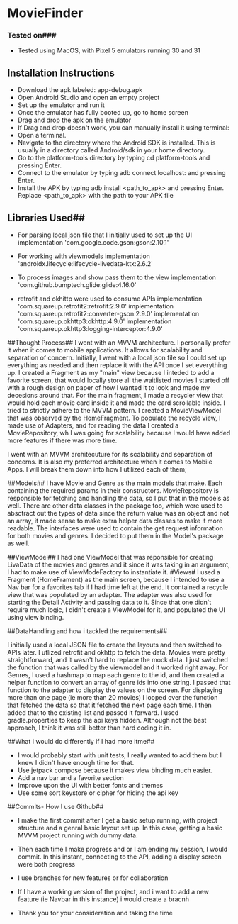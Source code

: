 # MovieFinder
### Tested on###
 - Tested using MacOS, with Pixel 5 emulators running 30 and 31
## Installation Instructions ##
- Download the apk labeled: app-debug.apk
- Open Android Studio and open an empty project
- Set up the emulator and run it
- Once the emulator has fully booted up, go to home screen
- Drag and drop the apk on the emulator
- If Drag and drop doesn't work, you can manually install it using terminal:
- Open a terminal.
- Navigate to the directory where the Android SDK is installed. This is usually in a directory called Android/sdk in your home directory.
- Go to the platform-tools directory by typing cd platform-tools and pressing Enter.
- Connect to the emulator by typing adb connect localhost:<PORTNUMBER> and pressing Enter. 
- Install the APK by typing adb install <path_to_apk> and pressing Enter. Replace <path_to_apk> with the path to your APK file
## Libraries Used##
- For parsing local json file that I initially used to set up the UI
    implementation 'com.google.code.gson:gson:2.10.1'

- For working with viewmodels 
    implementation 'androidx.lifecycle:lifecycle-livedata-ktx:2.6.2'
  
- To process images and show pass them to the view
    implementation 'com.github.bumptech.glide:glide:4.16.0'

- retrofit and okhittp were used to consume APIs
    implementation 'com.squareup.retrofit2:retrofit:2.9.0'
    implementation 'com.squareup.retrofit2:converter-gson:2.9.0'
    implementation 'com.squareup.okhttp3:okhttp:4.9.0'
    implementation 'com.squareup.okhttp3:logging-interceptor:4.9.0'

##Thought Process##
 I went with an MVVM architecture. I personally prefer it when it comes to mobile applications. It allows for scalability and separation of concern. Initially, I went with a local json file so I could set up everything as needed and then replace it with the API once I set everything up.
  I created a Fragment as my "main" view because I inteded to add a favorite screen, that would locally store all the waitlisted movies
  I started off with a rough design on paper of how I wanted it to look and made my decesions around that. For the main fragment, I made a recycler view that would hold each movie card inside it
   and made the card scrollable inside. I tried to strictly adhere to the MVVM pattern. 
  I created a MovieViewModel that was observed by the HomeFragment. To populate the recycle view, I made use of Adapters, and for reading the data I created a MovieRepository, wh
 I was going for scalability because I would have added more features if there was more time.



I went with an MVVM architecuture for its scalability and separation of concerns. It is also my preferred architecture when it comes to Mobile Apps. I will break them down into how I utilized each of them;

##Models##
I have Movie and Genre as the main models that make. Each containing the required params in their constructors. MovieRepository is responsible for fetching and handling the data, so I put that in the models as well.
There are other data classes in the package too, which were used to absctract out the types of data since the return value was an object and not an array, it made sense to make extra helper data classes to make it more readable.
The interfaces were used to contain the get request information for both movies and genres. I decided to put them in the Model's package as well.


##ViewModel##
I had one ViewModel that was reponsible for creating LivaData of the movies and genres and it since it was taking in an argument, I had to make use of ViewModeFactory to instantiate it. 
#Views#
I used a Fragment (HomeFrament) as the main screen, because I intended to use a Nav bar for a favorites tab if I had time left at the end. It contained a recycle view that was populated by an adapter. The adapter was also used for starting the Detail Activity and passing data to it.
Since that one didn't require much logic, I didn't create a ViewModel for it, and populated the UI using view binding.


##DataHandling and how i tackled the requirements##

I initially used a local JSON file to create the layouts and then switched to APIs later. I utlized retrofit and okhttp to fetch the data. Movies were pretty straightforward, and it wasn't hard to replace the mock data. 
I just switched the function that was called by the viewmodel and it worked right away. For Genres, I used a hashmap to map each genre to the id, and then created a helper function to convert an array of genre ids into one string. 
I passed that function to the adapter to display the values on the screen. 
For displaying more than one page (ie more than 20 movies) I looped over the function that fetched the data so that it fetched the next page each time. I then added that to the existing list and passed it forward.
I used gradle.properties to keep the api keys hidden. Although not the best approach, I think it was still better than hard coding it in. 

##What I would do differently if I had more itme##
- I would probably start with unit tests, I really wanted to add them but I knew I didn't have enough time for that. 
- Use jetpack compose because it makes view binding much easier.
- Add a nav bar and a favorite section
- Improve upon the UI with better fonts and themes
- Use some sort keystore or cipher for hiding the api key

##Commits- How I use Github##
- I make the first commit after I get a basic setup running, with project structure and a genral basic layout set up. In this case, getting a basic MVVM project running with dummy data.
- Then each time I make progress and or I am ending my session, I would commit. In this instant, connecting to the API, adding a display screen were both progress
- I use branches for new features or for collaboration
- If I have a working version of the project, and i want to add a new feature (ie Navbar in this instance) i would create a bracnh

- Thank you for your consideration and taking the time







